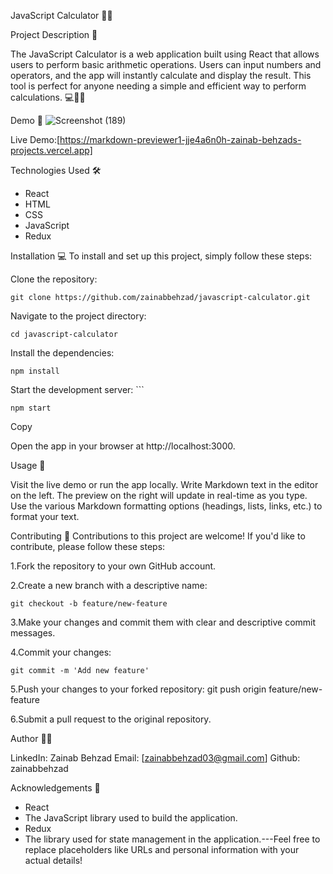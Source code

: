 JavaScript Calculator 🧮🚀

Project Description 📝

The JavaScript Calculator is a web application built using React that allows users to perform basic arithmetic operations. Users can input numbers and operators, and the app will instantly calculate and display the result. This tool is perfect for anyone needing a simple and efficient way to perform calculations. 💻📝🚀

Demo 📸
![Screenshot (189)](https://github.com/user-attachments/assets/a015ead1-e23c-4403-875c-ac5012b9aae4)





Live Demo:[https://markdown-previewer1-jje4a6n0h-zainab-behzads-projects.vercel.app]


Technologies Used 🛠️
- React
- HTML
- CSS
- JavaScript
- Redux


Installation 💻
To install and set up this project, simply follow these steps:

Clone the repository: 

    git clone https://github.com/zainabbehzad/javascript-calculator.git

Navigate to the project directory: 

    cd javascript-calculator 

Install the dependencies: 

    npm install  

Start the development server: ```

    npm start

Copy

Open the app in your browser at
    http://localhost:3000.


Usage 🎯

Visit the live demo or run the app locally.
Write Markdown text in the editor on the left.
The preview on the right will update in real-time as you type.
Use the various Markdown formatting options (headings, lists, links, etc.) to format your text.


Contributing 🤝
Contributions to this project are welcome! If you'd like to contribute, please follow these steps:

1.Fork the repository to your own GitHub account.

2.Create a new branch with a descriptive name:

    git checkout -b feature/new-feature  

3.Make your changes and commit them with clear and descriptive commit messages.

4.Commit your changes: 

    git commit -m 'Add new feature'  

5.Push your changes to your forked repository: 
    git push origin feature/new-feature  

6.Submit a pull request to the original repository.


Author 👩‍💻

LinkedIn: Zainab Behzad
Email: [zainabbehzad03@gmail.com]
Github: zainabbehzad


Acknowledgements 🙏
- React 
- The JavaScript library used to build the application.
- Redux 
- The library used for state management in the application.---Feel free to replace placeholders like URLs and personal information with your actual details!
